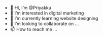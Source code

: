- 👋 Hi, I’m @Priyakku
- 👀 I’m interested in digital marketing
- 🌱 I’m currently learning website designing
- 💞️ I’m looking to collaborate on ...
- 📫 How to reach me ...

<!---
Priyakku/Priyakku is a ✨ special ✨ repository because its `README.md` (this file) appears on your GitHub profile.
You can click the Preview link to take a look at your changes.
--->

